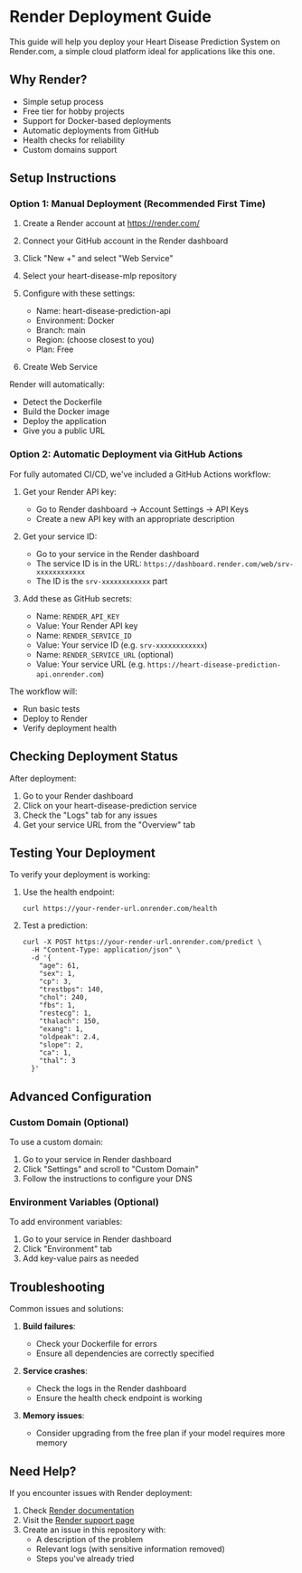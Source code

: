 # Render Deployment Guide

This guide will help you deploy your Heart Disease Prediction System on Render.com, a simple cloud platform ideal for applications like this one.

## Why Render?

- Simple setup process
- Free tier for hobby projects
- Support for Docker-based deployments
- Automatic deployments from GitHub
- Health checks for reliability
- Custom domains support

## Setup Instructions

### Option 1: Manual Deployment (Recommended First Time)

1. Create a Render account at https://render.com/
2. Connect your GitHub account in the Render dashboard
3. Click "New +" and select "Web Service"
4. Select your heart-disease-mlp repository
5. Configure with these settings:
   - Name: heart-disease-prediction-api
   - Environment: Docker
   - Branch: main
   - Region: (choose closest to you)
   - Plan: Free

6. Create Web Service

Render will automatically:
- Detect the Dockerfile
- Build the Docker image
- Deploy the application
- Give you a public URL

### Option 2: Automatic Deployment via GitHub Actions

For fully automated CI/CD, we've included a GitHub Actions workflow:

1. Get your Render API key:
   - Go to Render dashboard → Account Settings → API Keys
   - Create a new API key with an appropriate description

2. Get your service ID:
   - Go to your service in the Render dashboard
   - The service ID is in the URL: `https://dashboard.render.com/web/srv-xxxxxxxxxxxx`
   - The ID is the `srv-xxxxxxxxxxxx` part

3. Add these as GitHub secrets:
   - Name: `RENDER_API_KEY`
   - Value: Your Render API key
   - Name: `RENDER_SERVICE_ID`
   - Value: Your service ID (e.g. `srv-xxxxxxxxxxxx`)
   - Name: `RENDER_SERVICE_URL` (optional)
   - Value: Your service URL (e.g. `https://heart-disease-prediction-api.onrender.com`)

The workflow will:
- Run basic tests
- Deploy to Render
- Verify deployment health

## Checking Deployment Status

After deployment:
1. Go to your Render dashboard
2. Click on your heart-disease-prediction service
3. Check the "Logs" tab for any issues
4. Get your service URL from the "Overview" tab

## Testing Your Deployment

To verify your deployment is working:

1. Use the health endpoint:
   ```
   curl https://your-render-url.onrender.com/health
   ```

2. Test a prediction:
   ```
   curl -X POST https://your-render-url.onrender.com/predict \
     -H "Content-Type: application/json" \
     -d '{
       "age": 61,
       "sex": 1,
       "cp": 3,
       "trestbps": 140,
       "chol": 240,
       "fbs": 1,
       "restecg": 1,
       "thalach": 150,
       "exang": 1,
       "oldpeak": 2.4,
       "slope": 2,
       "ca": 1,
       "thal": 3
     }'
   ```

## Advanced Configuration

### Custom Domain (Optional)

To use a custom domain:
1. Go to your service in Render dashboard
2. Click "Settings" and scroll to "Custom Domain"
3. Follow the instructions to configure your DNS

### Environment Variables (Optional)

To add environment variables:
1. Go to your service in Render dashboard
2. Click "Environment" tab
3. Add key-value pairs as needed

## Troubleshooting

Common issues and solutions:

1. **Build failures**:
   - Check your Dockerfile for errors
   - Ensure all dependencies are correctly specified

2. **Service crashes**:
   - Check the logs in the Render dashboard
   - Ensure the health check endpoint is working

3. **Memory issues**:
   - Consider upgrading from the free plan if your model requires more memory

## Need Help?

If you encounter issues with Render deployment:
1. Check [Render documentation](https://render.com/docs)
2. Visit the [Render support page](https://render.com/docs/support)
3. Create an issue in this repository with:
   - A description of the problem
   - Relevant logs (with sensitive information removed)
   - Steps you've already tried
